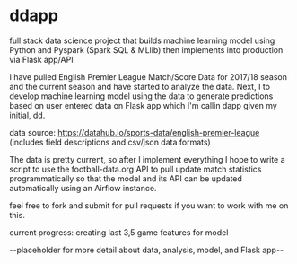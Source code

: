 # ddapp
full stack data science project that builds machine learning model using Python and Pyspark (Spark SQL & MLlib) then implements into production via Flask app/API

I have pulled English Premier League Match/Score Data for 2017/18 season and the current season
and have started to analyze the data.  Next, I to develop machine learning model using the data 
to generate predictions based on user entered data on Flask app which I'm callin dapp given 
my initial, dd. 

data source: https://datahub.io/sports-data/english-premier-league 
(includes field descriptions and csv/json data formats)

The data is pretty current, so after I implement everything I hope to write a script to 
use the football-data.org API to pull update match statistics programmatically so that 
the model and its API can be updated automatically using an Airflow instance.

feel free to fork and submit for pull requests if you want to work with me 
on this.

current progress: creating last 3,5 game features for model

--placeholder for more detail about data, analysis, model, and Flask app--
